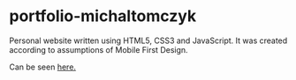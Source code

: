 # portfolio-michaltomczyk
Personal website written using HTML5, CSS3 and JavaScript. It was created according to assumptions of Mobile First Design.

Can be seen [here.](https://michaltomczyk.netlify.app/)
